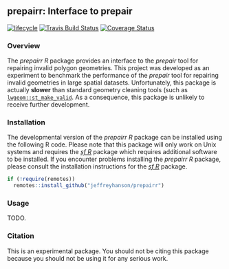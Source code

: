 
<!--- README.md is generated from README.Rmd. Please edit that file -->
prepairr: Interface to prepair
------------------------------

[![lifecycle](https://img.shields.io/badge/Lifecycle-experimental-orange.svg)](https://www.tidyverse.org/lifecycle/#experimental) [![Travis Build Status](https://img.shields.io/travis/jeffreyhanson/prepairr/master.svg?label=Linux%20%26%20Mac%20OSX)](https://travis-ci.org/jeffreyhanson/prepairr) [![Coverage Status](https://codecov.io/github/jeffreyhanson/prepairr/coverage.svg?branch=master)](https://codecov.io/github/jeffreyhanson/prepairr?branch=master)

### Overview

The *prepairr R* package provides an interface to the *prepair* tool for repairing invalid polygon geometries. This project was developed as an experiment to benchmark the performance of the *prepair* tool for repairing invalid geometries in large spatial datasets. Unfortunately, this package is actually **slower** than standard geometry cleaning tools (such as [`lwgeom::st_make_valid`](https://r-spatial.github.io/lwgeom/reference/valid.html). As a consequence, this package is unlikely to receive further development.

### Installation

The developmental version of the *prepairr R* package can be installed using the following R code. Please note that this package will only work on Unix systems and requires the [*sf R*](https://github.com/r-spatial/sf) package which requires additional software to be installed. If you encounter problems installing the *prepairr R* package, please consult the installation instructions for the [*sf R*](https://github.com/r-spatial/sf) package.

``` r
if (!require(remotes))
  remotes::install_github("jeffreyhanson/prepairr")
```

### Usage

TODO.

### Citation

This is an experimental package. You should not be citing this package because you should not be using it for any serious work.
